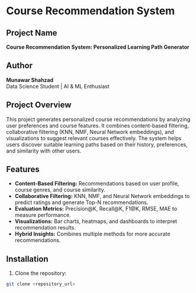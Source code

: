# Course Recommendation System

## Project Name
**Course Recommendation System: Personalized Learning Path Generator**

## Author
**Munawar Shahzad**  
Data Science Student | AI & ML Enthusiast

## Project Overview
This project generates personalized course recommendations by analyzing user preferences and course features. It combines content-based filtering, collaborative filtering (KNN, NMF, Neural Network embeddings), and visualizations to suggest relevant courses effectively. The system helps users discover suitable learning paths based on their history, preferences, and similarity with other users.

## Features
- **Content-Based Filtering:** Recommendations based on user profile, course genres, and course similarity.
- **Collaborative Filtering:** KNN, NMF, and Neural Network embeddings to predict ratings and generate Top-N recommendations.
- **Evaluation Metrics:** Precision@K, Recall@K, F1@K, RMSE, MAE to measure performance.
- **Visualizations:** Bar charts, heatmaps, and dashboards to interpret recommendation results.
- **Hybrid Insights:** Combines multiple methods for more accurate recommendations.

## Installation
1. Clone the repository:
```bash
git clone <repository_url>

